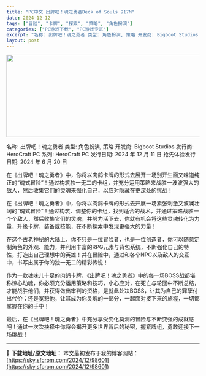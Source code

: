 ```yaml
---
title: "PC中文 出牌吧！魂之勇者Deck of Souls 917M"
date: 2024-12-12
tags: ["冒险", "卡牌", "探索", "策略", "角色扮演"]
categories: ["PC游戏下载", "PC游戏专区"]
excerpt: "名称: 出牌吧！魂之勇者 类型: 角色扮演, 策略 开发商: Bigboot Studios 发行商: HeroCraft PC 系列: HeroCraft PC 发行日期: 2024 年 12 月 11 日 抢先体验发行日期: 2024 年 6 月 20 日 在《出牌吧！魂之勇者》中，你将以肉鸽卡&hellip;"
layout: post
---
```


<img class="aligncenter size-full wp-image-98602" src="https://sky.sfcrom.com/wp-content/uploads/2024/12/202412120219398.webp" alt="" width="660" height="215" />

名称: 出牌吧！魂之勇者
类型: 角色扮演, 策略
开发商: Bigboot Studios
发行商: HeroCraft PC
系列: HeroCraft PC
发行日期: 2024 年 12 月 11 日
抢先体验发行日期: 2024 年 6 月 20 日

在《出牌吧！魂之勇者》中，你将以肉鸽卡牌的形式去展开一场别开生面又味道纯正的“魂式冒险”！通过构筑独一无二的卡组，并充分运用策略来战胜一波波强大的敌人，然后收集它们的灵魂来强化自己，以应对隐藏在更深处的挑战！

在《出牌吧！魂之勇者》中，你将以肉鸽卡牌的形式去开展一场紧张刺激又波澜壮阔的“魂式冒险”！通过构筑、调整你的卡组，找到适合的战术，并通过策略战胜一个个敌人，然后收集它们的灵魂，并努力活下去，你就有机会将这些灵魂转化为力量，升级卡牌、装备或技能，在不断探索中发现更强大的力量！

在这个古老神秘的大陆上，你不只是一位冒险者，也是一位创造者，你可以随意定制角色的外观、能力，并利用丰富的RPG元素与背包系统，不断强化自己的特性，打造出自己理想中的英雄！并在冒险中，通过和各个NPC以及敌人的交互中，书写出属于你的独一无二的精彩传说！

作为一款魂味儿十足的肉鸽卡牌，《出牌吧！魂之勇者》中的每一场BOSS战都堪称惊心动魄，你必须充分运用策略和技巧，小心应对，在死亡与轮回中不断总结，才能战胜他们，并获得做出审判的资格，是就此处决BOSS，让其为自己的罪孽付出代价；还是宽恕他，让其成为你灵魂的一部分，一起面对接下来的旅程，一切都掌握在你的手中！

最后，在《出牌吧！魂之勇者》中充分享受变化莫测的冒险与不断变强的成就感吧！通过一次次抉择中你将会揭开更多世界背后的秘密，握紧牌组，勇敢迎接下一场挑战！

---
📖 **下载地址/原文地址：** 本文最初发布于我的博客网站：[https://sky.sfcrom.com/2024/12/98601](https://sky.sfcrom.com/2024/12/98601)
